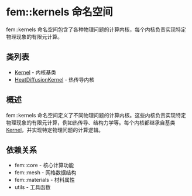 # fem::kernels 命名空间

fem::kernels 命名空间包含了各种物理问题的计算内核，每个内核负责实现特定物理现象的有限元计算。

## 类列表

- [Kernel](classes/Kernel.md) - 内核基类
- [HeatDiffusionKernel](classes/HeatDiffusionKernel.md) - 热传导内核

## 概述

fem::kernels 命名空间定义了不同物理问题的计算内核。这些内核负责实现特定物理现象的有限元计算，例如热传导、结构力学等。每个内核都继承自基类 [Kernel](classes/Kernel.md)，并实现特定物理问题的计算逻辑。

## 依赖关系

- fem::core - 核心计算功能
- fem::mesh - 网格数据结构
- fem::materials - 材料属性
- utils - 工具函数